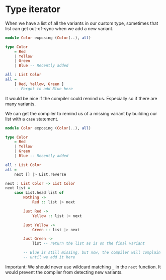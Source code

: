 # Type iterator

When we have a list of all the variants in our custom type, sometimes that list can get out-of-sync when we add a new variant.

```haskell
module Color exposing (Color(..), all)

type Color
    = Red
    | Yellow
    | Green
    | Blue -- Recently added

all : List Color
all =
    [ Red, Yellow, Green ]
    -- Forgot to add Blue here
```

It would be nice if the compiler could remind us.
Especially so if there are many variants.

We can get the compiler to remind us of a missing variant by building our list with a `case` statement.

```haskell
module Color exposing (Color(..), all)

type Color
    = Red
    | Yellow
    | Green
    | Blue -- Recently added

all : List Color
all =
    next [] |> List.reverse

next : List Color -> List Color
next list =
    case List.head list of
        Nothing ->
            Red :: list |> next

        Just Red ->
            Yellow :: list |> next

        Just Yellow ->
            Green :: list |> next

        Just Green ->
            list -- return the list as is on the final variant

        -- Blue is still missing, but now, the compiler will complain
        -- until we add it here

```

Important: We should never use wildcard matching `_` in the `next` function.
It would prevent the compiler from detecting new variants.
